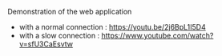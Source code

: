 Demonstration of the web application
- with a normal connection : https://youtu.be/2j6BpL1I5D4
- with a slow connection : https://www.youtube.com/watch?v=sfU3CaEsvtw

